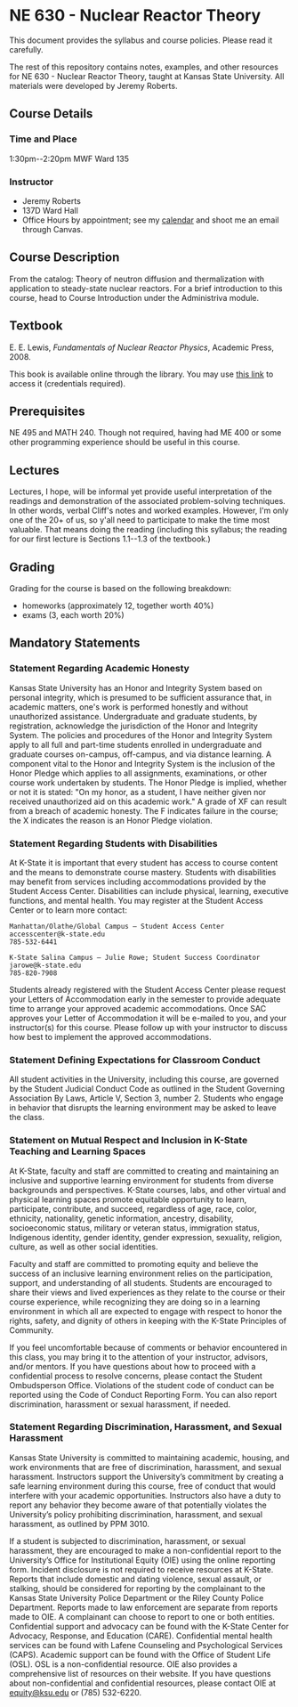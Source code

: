 # NE 630 - Nuclear Reactor Theory

This document provides the syllabus and course policies.
Please read it carefully.

The rest of this repository contains notes, examples, and other resources
for NE 630 - Nuclear Reactor Theory,
taught at Kansas State University.  All materials were developed by
Jeremy Roberts.

## Course Details

### Time and Place

1:30pm--2:20pm MWF Ward 135
 
### Instructor
 - Jeremy Roberts
 - 137D Ward Hall
 - Office Hours by appointment; see my [calendar](https://calendar.google.com/calendar/embed?src=j.alyn.roberts%40gmail.com&ctz=America/Chicago) and shoot me an email through Canvas.   


## Course Description 

From the catalog: Theory of neutron diffusion and thermalization with application to steady-state nuclear reactors.
For a brief introduction to this course, head to Course Introduction under the Administriva module.
 
## Textbook

E. E. Lewis, *Fundamentals of Nuclear Reactor Physics*, Academic Press, 2008.  

This book is available online through the library.  You may use [this link](https://k-state.primo.exlibrisgroup.com/discovery/fulldisplay?docid=alma9942839834602401&context=L&vid=01KSU_INST:NewUI&search_scope=MyInstitution&tab=LibraryCatalog&lang=en) to access it (credentials required).
 
## Prerequisites

NE 495 and MATH 240.  Though not required, having had ME 400 or some other programming experience should be useful in this course.

## Lectures 

Lectures, I hope, will be informal yet provide useful interpretation of the readings and demonstration of the associated problem-solving techniques.  In other words, verbal Cliff's notes and worked examples.  However, I'm only one of the 20+ of us, so y'all need to participate to make the time most valuable.  That means doing the reading (including this syllabus;  the reading for our first lecture is Sections 1.1--1.3 of the textbook.)

## Grading

Grading for the course is based on the following breakdown:

- homeworks (approximately 12, together worth 40%)
- exams (3, each worth 20%)


## Mandatory Statements


### Statement Regarding Academic Honesty

Kansas State University has an Honor and Integrity System based on personal integrity, which is presumed to be sufficient assurance that, in academic matters, one's work is performed honestly and without unauthorized assistance. Undergraduate and graduate students, by registration, acknowledge the jurisdiction of the Honor and Integrity System. The policies and procedures of the Honor and Integrity System apply to all full and part-time students enrolled in undergraduate and graduate courses on-campus, off-campus, and via distance learning. A component vital to the Honor and Integrity System is the inclusion of the Honor Pledge which applies to all assignments, examinations, or other course work undertaken by students. The Honor Pledge is implied, whether or not it is stated: "On my honor, as a student, I have neither given nor received unauthorized aid on this academic work." A grade of XF can result from a breach of academic honesty. The F indicates failure in the course; the X indicates the reason is an Honor Pledge violation.


### Statement Regarding Students with Disabilities

At K-State it is important that every student has access to course content and the means to demonstrate course mastery. Students with disabilities may benefit from services including accommodations provided by the Student Access Center. Disabilities can include physical, learning, executive functions, and mental health. You may register at the Student Access Center or to learn more contact:  

```
Manhattan/Olathe/Global Campus – Student Access Center  
accesscenter@k-state.edu
785-532-6441    

K-State Salina Campus – Julie Rowe; Student Success Coordinator
jarowe@k-state.edu
785-820-7908    
```

Students already registered with the Student Access Center please request your Letters of Accommodation early in the semester to provide adequate time to arrange your approved academic accommodations. Once SAC approves your Letter of Accommodation it will be e-mailed to you, and your instructor(s) for this course.  Please follow up with your instructor to discuss how best to implement the approved accommodations. 

### Statement Defining Expectations for Classroom Conduct

All student activities in the University, including this course, are governed by the Student Judicial Conduct Code as outlined in the Student Governing Association By Laws, Article V, Section 3, number 2. Students who engage in behavior that disrupts the learning environment may be asked to leave the class.


### Statement on Mutual Respect and Inclusion in K-State Teaching and Learning Spaces

At K-State, faculty and staff are committed to creating and maintaining an inclusive and supportive learning environment for students from diverse backgrounds and perspectives. K-State courses, labs, and other virtual and physical learning spaces promote equitable opportunity to learn, participate, contribute, and succeed, regardless of age, race, color, ethnicity, nationality, genetic information, ancestry, disability, socioeconomic status, military or veteran status, immigration status, Indigenous identity, gender identity, gender expression, sexuality, religion, culture, as well as other social identities.

Faculty and staff are committed to promoting equity and believe the success of an inclusive learning environment relies on the participation, support, and understanding of all students. Students are encouraged to share their views and lived experiences as they relate to the course or their course experience, while recognizing they are doing so in a learning environment in which all are expected to engage with respect to honor the rights, safety, and dignity of others in keeping with the K-State Principles of Community. 

If you feel uncomfortable because of comments or behavior encountered in this class, you may bring it to the attention of your instructor, advisors, and/or mentors. If you have questions about how to proceed with a confidential process to resolve concerns, please contact the Student Ombudsperson Office. Violations of the student code of conduct can be reported using the Code of Conduct Reporting Form. You can also report discrimination, harassment or sexual harassment, if needed.

### Statement Regarding Discrimination, Harassment, and Sexual Harassment

Kansas State University is committed to maintaining academic, housing, and work environments that are free of discrimination, harassment, and sexual harassment. Instructors support the University’s commitment by creating a safe learning environment during this course, free of conduct that would interfere with your academic opportunities. Instructors also have a duty to report any behavior they become aware of that potentially violates the University’s policy prohibiting discrimination, harassment, and sexual harassment, as outlined by PPM 3010.  

If a student is subjected to discrimination, harassment, or sexual harassment, they are encouraged to make a non-confidential report to the University’s Office for Institutional Equity (OIE) using the online reporting form. Incident disclosure is not required to receive resources at K-State. Reports that include domestic and dating violence, sexual assault, or stalking, should be considered for reporting by the complainant to the Kansas State University Police Department or the Riley County Police Department. Reports made to law enforcement are separate from reports made to OIE. A complainant can choose to report to one or both entities. Confidential support and advocacy can be found with the K-State Center for Advocacy, Response, and Education (CARE). Confidential mental health services can be found with Lafene Counseling and Psychological Services (CAPS). Academic support can be found with the Office of Student Life (OSL). OSL is a non-confidential resource. OIE also provides a comprehensive list of resources on their website. If you have questions about non-confidential and confidential resources, please contact OIE at equity@ksu.edu or (785) 532-6220. 
